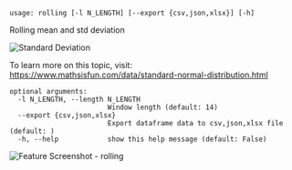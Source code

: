 ```text
usage: rolling [-l N_LENGTH] [--export {csv,json,xlsx}] [-h]
```

Rolling mean and std deviation

<img size="1400" alt="Standard Deviation" src="https://user-images.githubusercontent.com/85772166/143656913-27d6923e-1814-485c-9e3c-aa17b1da0b89.png">

To learn more on this topic, visit: https://www.mathsisfun.com/data/standard-normal-distribution.html

```
optional arguments:
  -l N_LENGTH, --length N_LENGTH
                        Window length (default: 14)
  --export {csv,json,xlsx}
                        Export dataframe data to csv,json,xlsx file (default: )
  -h, --help            show this help message (default: False)
```

<img size="1400" alt="Feature Screenshot - rolling" src="https://user-images.githubusercontent.com/25267873/112729908-75093900-8f26-11eb-9056-16bac2f54386.png">

